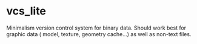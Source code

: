 # vcs_lite
Minimalism version control system for binary data.
Should work best for graphic data ( model, texture, geometry cache...) as well as non-text files.

